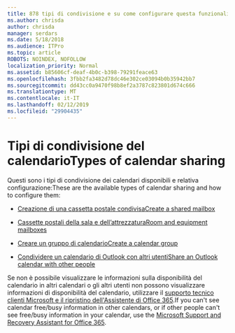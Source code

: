 ```yaml
---
title: 878 tipi di condivisione e su come configurare questa funzionalità
ms.author: chrisda
author: chrisda
manager: serdars
ms.date: 5/18/2018
ms.audience: ITPro
ms.topic: article
ROBOTS: NOINDEX, NOFOLLOW
localization_priority: Normal
ms.assetid: b85606cf-deaf-4b0c-b398-79291feace63
ms.openlocfilehash: 3fbb2fa3482d78dc46e302ce03094b0b35942bb7
ms.sourcegitcommit: dd43cc0a9470f98b8ef2a3787c823801d674c666
ms.translationtype: MT
ms.contentlocale: it-IT
ms.lasthandoff: 02/12/2019
ms.locfileid: "29904435"
---
```

# <a name="types-of-calendar-sharing"></a><span data-ttu-id="0f22b-102">Tipi di condivisione del calendario</span><span class="sxs-lookup"><span data-stu-id="0f22b-102">Types of calendar sharing</span></span>

<span data-ttu-id="0f22b-103">Questi sono i tipi di condivisione dei calendari disponibili e relativa configurazione:</span><span class="sxs-lookup"><span data-stu-id="0f22b-103">These are the available types of calendar sharing and how to configure them:</span></span>
  
- [<span data-ttu-id="0f22b-104">Creazione di una cassetta postale condivisa</span><span class="sxs-lookup"><span data-stu-id="0f22b-104">Create a shared mailbox</span></span>](https://support.office.com/article/871a246d-3acd-4bba-948e-5de8be0544c9.aspx)
    
- [<span data-ttu-id="0f22b-105">Cassette postali della sala e dell’attrezzatura</span><span class="sxs-lookup"><span data-stu-id="0f22b-105">Room and equipment mailboxes</span></span>](https://support.office.com/article/9f518a6d-1e2c-4d44-93f3-e19013a1552b.aspx)
    
- [<span data-ttu-id="0f22b-106">Creare un gruppo di calendario</span><span class="sxs-lookup"><span data-stu-id="0f22b-106">Create a calendar group</span></span>](https://support.office.com/article/8385667b-d758-4489-a53f-f542dd01e6ff.aspx)
    
- [<span data-ttu-id="0f22b-107">Condividere un calendario di Outlook con altri utenti</span><span class="sxs-lookup"><span data-stu-id="0f22b-107">Share an Outlook calendar with other people</span></span>](https://support.office.com/article/353ed2c1-3ec5-449d-8c73-6931a0adab88.aspx)
    
<span data-ttu-id="0f22b-108">Se non è possibile visualizzare le informazioni sulla disponibilità del calendario in altri calendari o gli altri utenti non possono visualizzare informazioni di disponibilità del calendario, utilizzare il [supporto tecnico clienti Microsoft e il ripristino dell'Assistente di Office 365](https://diagnostics.office.com/).</span><span class="sxs-lookup"><span data-stu-id="0f22b-108">If you can't see calendar free/busy information in other calendars, or if other people can't see free/busy information in your calendar, use the [Microsoft Support and Recovery Assistant for Office 365](https://diagnostics.office.com/).</span></span>
  

